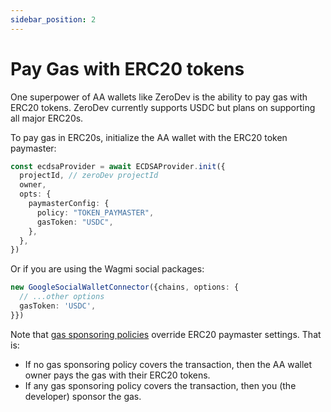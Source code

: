 ```yaml
---
sidebar_position: 2
---
```


# Pay Gas with ERC20 tokens

One superpower of AA wallets like ZeroDev is the ability to pay gas with ERC20 tokens.  ZeroDev currently supports USDC but plans on supporting all major ERC20s.

To pay gas in ERC20s, initialize the AA wallet with the ERC20 token paymaster:

```typescript
const ecdsaProvider = await ECDSAProvider.init({
  projectId, // zeroDev projectId
  owner,
  opts: {
    paymasterConfig: {
      policy: "TOKEN_PAYMASTER",
      gasToken: "USDC",
    },
  },
})
```

Or if you are using the Wagmi social packages:

```typescript
new GoogleSocialWalletConnector({chains, options: {
  // ...other options
  gasToken: 'USDC',
}})
```

Note that [gas sponsoring policies](/use-wallets/pay-gas-for-users) override ERC20 paymaster settings.  That is:

- If no gas sponsoring policy covers the transaction, then the AA wallet owner pays the gas with their ERC20 tokens.
- If any gas sponsoring policy covers the transaction, then you (the developer) sponsor the gas.